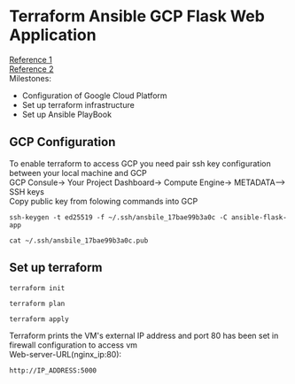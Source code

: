 # Terraform Ansible GCP Flask Web Application
[Reference 1](https://cloud.google.com/docs/terraform/get-started-with-terraform) <br/>
[Reference 2](https://github.com/antonputra/tutorials/tree/main/lessons/101)<br/>
Milestones:<br/>
- Configuration of Google Cloud Platform<br/>
- Set up terraform infrastructure <br/>
- Set up Ansible PlayBook <br/>
## GCP Configuration
To enable terraform to access GCP you need pair ssh key configuration between your local machine and GCP<br/>
GCP Consule-> Your Project Dashboard-> Compute Engine-> METADATA--> SSH keys <br/>
Copy public key from folowing commands into GCP <br/>
```
ssh-keygen -t ed25519 -f ~/.ssh/ansbile_17bae99b3a0c -C ansible-flask-app
```
```
cat ~/.ssh/ansbile_17bae99b3a0c.pub
```
## Set up terraform 
```
terraform init
```
```
terraform plan 
```
```
terraform apply 
```
Terraform prints the VM's external IP address and port 80 has been set in firewall configuration to access vm<br/>
Web-server-URL(nginx_ip:80):<br/>
```
http://IP_ADDRESS:5000
```
